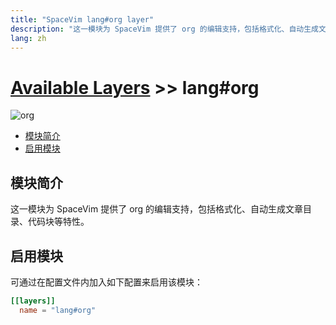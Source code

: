 ```yaml
---
title: "SpaceVim lang#org layer"
description: "这一模块为 SpaceVim 提供了 org 的编辑支持，包括格式化、自动生成文章目录、代码块等特性。"
lang: zh
---
```


# [Available Layers](../../) >> lang#org

![org](https://img.spacevim.org/92319337-7554ec00-f049-11ea-90fb-ad663dceea12.png)

<!-- vim-markdown-toc GFM -->

- [模块简介](#模块简介)
- [启用模块](#启用模块)

<!-- vim-markdown-toc -->

## 模块简介

这一模块为 SpaceVim 提供了 org 的编辑支持，包括格式化、自动生成文章目录、代码块等特性。

## 启用模块

可通过在配置文件内加入如下配置来启用该模块：

```toml
[[layers]]
  name = "lang#org"
```


